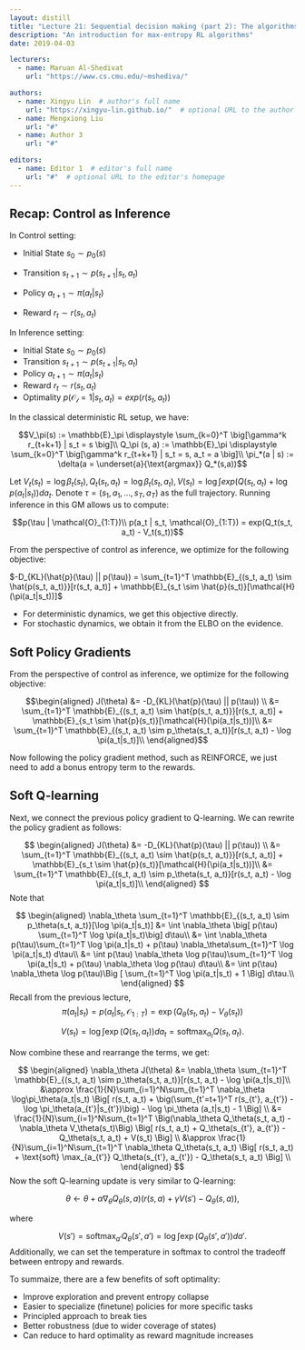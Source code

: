 ```yaml
---
layout: distill
title: "Lecture 21: Sequential decision making (part 2): The algorithms"
description: "An introduction for max-entropy RL algorithms"
date: 2019-04-03

lecturers:
  - name: Maruan Al-Shedivat
    url: "https://www.cs.cmu.edu/~mshediva/"

authors:
  - name: Xingyu Lin  # author's full name
    url: "https://xingyu-lin.github.io/"  # optional URL to the author's homepage
  - name: Mengxiong Liu
    url: "#"
  - name: Author 3
    url: "#"

editors:
  - name: Editor 1  # editor's full name
    url: "#"  # optional URL to the editor's homepage
---
```



## Recap: Control as Inference

In Control setting:

* Initial State $s_0 \sim p_0(s)$

* Transition $s_{t+1} \sim p(s_{t+1} | s_t, a_t)$
* Policy $a_{t+1} \sim \pi(a_t | s_t)$
* Reward $r_t \sim r(s_t, a_t)$

In Inference setting:

* Initial State $s_0 \sim p_0(s)$
* Transition $s_{t+1} \sim p(s_{t+1} | s_t, a_t)$
* Policy $a_{t+1} \sim \pi(a_t | s_t)$
* Reward $r_t \sim r(s_t, a_t)$
* Optimality $p(\mathcal{O_t} = 1 | s_t, a_t) = exp(r(s_t, a_t))$

In the classical deterministic RL setup, we have:

$$V_\pi(s) := \mathbb{E}_\pi \displaystyle \sum_{k=0}^T \big[\gamma^k r_{t+k+1} | s_t = s \big]\\ Q_\pi (s, a) := \mathbb{E}_\pi \displaystyle \sum_{k=0}^T \big[\gamma^k r_{t+k+1} | s_t = s, a_t = a \big]\\  \pi_*(a | s) := \delta(a = \underset{a}{\text{argmax}} Q_*(s,a))$$

Let $V_t(s_t) = \log \beta_t(s_t), Q_t(s_t, a_t) = \log \beta_t(s_t, a_t), V(s_t) = \log \int exp(Q(s_t, a_t) + \log p(a_t | s_t)) da_t$. Denote $\tau = (s_1,a_1, …, s_T,a_T)$ as the full trajectory. Running inference in this GM allows us to compute:

$$p(\tau | \mathcal{O}_{1:T})\\ p(a_t | s_t, \mathcal{O}_{1:T}) = exp(Q_t(s_t, a_t) - V_t(s_t))​$$

From the perspective of control as inference, we optimize for the following objective:

$-D_{KL}(\hat{p}(\tau) || p(\tau)) = \sum_{t=1}^T \mathbb{E}_{(s_t, a_t) \sim \hat{p(s_t, a_t)}}[r(s_t, a_t)] + \mathbb{E}_{s_t \sim \hat{p}(s_t)}[\mathcal{H}(\pi(a_t|s_t))]$

* For deterministic dynamics, we get this objective directly.
* For stochastic dynamics, we obtain it from the ELBO on the evidence.





## Soft Policy Gradients
From the perspective of control as inference, we optimize for the following objective:



$$\begin{aligned}
J(\theta) &= -D_{KL}(\hat{p}(\tau) || p(\tau)) \\
&= \sum_{t=1}^T \mathbb{E}_{(s_t, a_t) \sim \hat{p(s_t, a_t)}}[r(s_t, a_t)] + \mathbb{E}_{s_t \sim \hat{p}(s_t)}[\mathcal{H}(\pi(a_t|s_t))]\\
&= \sum_{t=1}^T \mathbb{E}_{(s_t, a_t) \sim p_\theta(s_t, a_t)}[r(s_t, a_t) - \log \pi(a_t|s_t)]\\
\end{aligned}​$$

Now following the policy gradient method, such as REINFORCE, we just need to add a bonus entropy term to the rewards.

## Soft Q-learning
Next, we connect the previous policy gradient to Q-learning. We can rewrite the policy gradient as follows:

$$
\begin{aligned}
J(\theta) &= -D_{KL}(\hat{p}(\tau) || p(\tau)) \\
&= \sum_{t=1}^T \mathbb{E}_{(s_t, a_t) \sim \hat{p(s_t, a_t)}}[r(s_t, a_t)] + \mathbb{E}_{s_t \sim \hat{p}(s_t)}[\mathcal{H}(\pi(a_t|s_t))]\\
&= \sum_{t=1}^T \mathbb{E}_{(s_t, a_t) \sim p_\theta(s_t, a_t)}[r(s_t, a_t) - \log \pi(a_t|s_t)]\\
\end{aligned}
$$
Note that

$$
\begin{aligned}
\nabla_\theta \sum_{t=1}^T \mathbb{E}_{(s_t, a_t) \sim p_\theta(s_t, a_t)}[\log \pi(a_t|s_t)] &= \int \nabla_\theta \big[ p(\tau) \sum_{t=1}^T \log \pi(a_t|s_t)\big] d\tau\\
&= \int \nabla_\theta p(\tau)\sum_{t=1}^T \log \pi(a_t|s_t) + p(\tau) \nabla_\theta\sum_{t=1}^T \log \pi(a_t|s_t) d\tau\\
&= \int p(\tau) \nabla_\theta \log p(\tau)\sum_{t=1}^T \log \pi(a_t|s_t) + p(\tau) \nabla_\theta \log p(\tau) d\tau\\
&= \int p(\tau) \nabla_\theta \log p(\tau)\Big [ \sum_{t=1}^T \log \pi(a_t|s_t) + 1 \Big] d\tau.\\
\end{aligned}
$$
Recall from the previous lecture,
$$
\pi(a_t|s_t) = p(a_t | s_t, \mathcal{O}_{1:T}) = \exp(Q_\theta(s_t, a_t) - V_\theta(s_t))
$$

$$
V(s_t) = \log \int \exp(Q(s_t, a_t))da_t = \text{softmax}_{a_t} Q(s_t, a_t).
$$

Now combine these and rearrange the terms, we get:

$$
\begin{aligned}
\nabla_\theta J(\theta) &= \nabla_\theta \sum_{t=1}^T \mathbb{E}_{(s_t, a_t) \sim p_\theta(s_t, a_t)}[r(s_t, a_t) - \log \pi(a_t|s_t)]\\
&\approx \frac{1}{N}\sum_{i=1}^N\sum_{t=1}^T \nabla_\theta \log\pi_\theta(a_t|s_t) \Big[ r(s_t, a_t) + \big(\sum_{t'=t+1}^T r(s_{t'}, a_{t'}) - \log \pi_\theta(a_{t'}|s_{t'})\big) - \log \pi_\theta (a_t|s_t) - 1 \Big] \\
&= \frac{1}{N}\sum_{i=1}^N\sum_{t=1}^T \Big(\nabla_\theta Q_\theta(s_t, a_t) - \nabla_\theta V_\theta(s_t)\Big) \Big[ r(s_t, a_t) +  Q_\theta(s_{t'}, a_{t'}) - Q_\theta(s_t, a_t) + V(s_t) \Big] \\
&\approx \frac{1}{N}\sum_{i=1}^N\sum_{t=1}^T \nabla_\theta Q_\theta(s_t, a_t) \Big[ r(s_t, a_t) + \text{soft} \max_{a_{t'}}  Q_\theta(s_{t'}, a_{t'}) - Q_\theta(s_t, a_t) \Big] \\
\end{aligned}
$$
Now the soft Q-learning update is very similar to Q-learning:

$$
\theta \gets \theta + \alpha\nabla_\theta Q_\theta(s,a)(r(s,a) + \gamma V(s') - Q_\theta(s,a)),
$$

where

$$
V(s') = \text{soft}\max_{a'} Q_\theta(s', a') = \log \int \exp (Q_\theta(s', a')) da'.
$$
Additionally, we can set the temperature in softmax to control the tradeoff between entropy and rewards.

To summaize, there are a few benefits of soft optimality:
 * Improve exploration and prevent entropy collapse
 * Easier to specialize (finetune) policies for more specific tasks
 * Principled approach to break ties
 * Better robustness (due to wider coverage of states)
 * Can reduce to hard optimality as reward magnitude increases